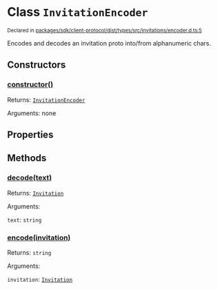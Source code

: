 # Class `InvitationEncoder`
<sub>Declared in [packages/sdk/client-protocol/dist/types/src/invitations/encoder.d.ts:5]()</sub>


Encodes and decodes an invitation proto into/from alphanumeric chars.

## Constructors
### [constructor()]()




Returns: <code>[InvitationEncoder](/api/@dxos/react-client/classes/InvitationEncoder)</code>

Arguments: none





## Properties


## Methods
### [decode(text)]()




Returns: <code>[Invitation](/api/@dxos/react-client/interfaces/Invitation)</code>

Arguments: 

`text`: <code>string</code>


### [encode(invitation)]()




Returns: <code>string</code>

Arguments: 

`invitation`: <code>[Invitation](/api/@dxos/react-client/interfaces/Invitation)</code>


